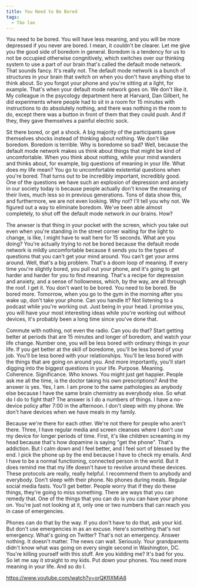 ```yaml
---
title: You Need to Be Bored
tags:
  - Tào lao
---
```


You need to be bored. You will have less meaning, and you will be more depressed if you never are bored. I mean, it couldn't be clearer. Let me give you the good side of boredom in general. Boredom is a tendency for us to not be occupied otherwise congnitively, which switches over our thinking system to use a part of our brain that's called the default mode network. That sounds fancy. It's really not. The default mode network is a bunch of structures in your brain that switch on when you don't have anything else to think about. So you forgot your phone and you're sitting at a light, for example. That's when your default mode network goes on. We don't like it. My colleague in the psycology department here at Harvard, Dan Gilbert, he did experiments where people had to sit in a room for 15 minutes with instructions to do absolutely nothing, and there was nothing in the room to do, except there was a button in front of them that they could push. And if they, they gave themselves a painful electric sock.

Sit there bored, or get a shock. A big majority of the participants gave themselves shocks instead of thinking about nothing. We don't like boredom. Boredom is terrible. Why is boredome so bad? Well, because the default mode network makes us think about things that might be kind of uncomfortable. When you think about nothing, while your mind wanders and thinks about, for example, big questions of meaning in your life. What does my life mean? You go to uncomfortable existential questions when you're bored. That turns out to be incredibly important, incredibly good. One of the questions we have such an explosion of depression and anxiety in our society today is because people actually don't know the meaning of their lives, much less so in previous generations. Tons of data show this, and furthermore, we are not even looking. Why not? I'll tell you why not. We figured out a way to eliminate boredom. We've been able almost completely, to shut off the default mode network in our brains. How?

The anwser is that thing in your pocket with the screen, which you take out even when you're standing in the street corner waiting for the light to change, is like, I might have to wait here for 15 seconds. What are you doing? You're actually trying to not be bored because the default mode network is mildly uncomfortable because it sends you to the types of questions that you can't get your mind around. You can't get your arms around. Well, that's a big problem. That's a doom loop of meaning. If every time you're slightly bored, you pull out your phone, and it's going to get harder and harder for you to find meaning. That's a recipe for depression and anxiety, and a sense of hollowness, which, by the way, are all through the roof. I get it. You don't want to be bored. You need to be bored. Be bored more. Tomorrow, when you go to the gym in the morning after you wake up, don't take your phone. Can you handle it? Not listening to a podcast while you're working out. Just being in your head. I promise you, you will have your most interesting ideas while you're working out without devices, it's probably been a long time since you've done that.

Commute with nothing, not even the radio. Can you do that? Start getting better at periods that are 15 minutes and longer of boredom, and watch your life change. Number one, you will be less bored with ordinary things in your life. If you get better at the skill of boredome, you'll be less bored of your job. You'll be less bored with your relationships. You'll be less bored with the things that are going on around you. And more importantly, you'll start digging into the biggest questions in your life. Purpose. Meaning. Coherence. Significance. Who knows. You might just get happier. People ask me all the time, is the doctor taking his own prescriptions? And the answer is yes. Yes, I am. I am prone to the same pathologies as anybody else because I have the same brain chemistry as everybody else. So what do I do to fight that? The answer is I do a numbers of things. I have a no-device policy after 7:00 in the afternoon. I don't sleep with my phone. We don't have devices when we have meals in my family.

Because we're there for each other. We're not there for people who aren't there. Three, I have regular media and screen cleanses where I don't use my device for longer periods of time. First, it's like children screaming in my head because that's how dopamine is saying "get the phone". That's addiction. But I calm down and I feel better, and I feel sort of blessed by the end. I pick the phone up by the end because I have to check my emails. And I have to be a normal functioning, connected person in the world. But it does remind me that my life doesn't have to revolve around these devices. These protocols are really, really helpful. I recommend them to anybody and everybody. Don't sleep with their phone. No phones during meals. Regular social media fasts. You'll get better. People worry that if they do these things, they're going to miss something. There are ways that you can remedy that. One of the things that you can do is you can have your phone on. You're just not looking at it, only one or two numbers that can reach you in case of emergencies.

Phones can do that by the way. If you don't have to do that, ask your kid. But don't use emergencies in as an excuse. Here's something that's not emergency. What's going on Twitter? That's not an emergency. Answer nothing. It doesn't matter. The news can wait. Seriously. Your grandparents didn't know what was going on every single second in Washington, DC. You're killing yourself with this stuff. Are you kidding me? It's bad for you. So let me say it straight to my kids. Put down your phones. You need more meaning in your life. And so do I.

https://www.youtube.com/watch?v=orQKfIXMiA8
